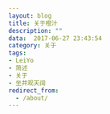```yaml
---
layout: blog
title: 关于橙汁
description: ""
data:  2017-06-27 23:43:54
category: 关于
tags: 
- LeiYo
- 简述
- 关于
- 坐井观天阔
redirect_from:
  - /about/
---
```

